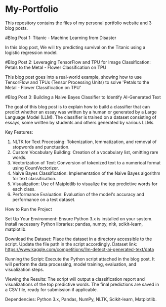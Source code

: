 # My-Portfolio
This repository contains the files of my personal portfolio website and 3 blog posts.

#Blog Post 1: Titanic - Machine Learning from Disaster

In this blog post, We will try predicting survival on the Titanic using a logistic regression model.

#Blog Post 2: Leveraging TensorFlow and TPU for Image Classification: Petals to the Metal - Flower Classification on TPU

This blog post goes into a real-world example, showing how to use TensorFlow and TPUs (Tensor Processing Units) to solve 'Petals to the Metal - Flower Classification on TPU'

#Blog Post 3: Building a Naive Bayes Classifier to Identify AI-Generated Text

The goal of this blog post is to explain how to build a classifier that can predict whether an essay was written by a human or generated by a Large Language Model (LLM). The classifier is trained on a dataset consisting of essays, some written by students and others generated by various LLMs.

Key Features:
1) NLTK for Text Processing: Tokenization, lemmatization, and removal of stopwords and punctuation.
2) Custom Vocabulary Building: Creation of a vocabulary list, omitting rare words.
3) Vectorization of Text: Conversion of tokenized text to a numerical format using CountVectorizer.
4) Naive Bayes Classification: Implementation of the Naive Bayes algorithm for text classification.
5) Visualization: Use of Matplotlib to visualize the top predictive words for each class.
6) Performance Evaluation: Evaluation of the model's accuracy and performance on a test dataset.

How to Run the Project

Set Up Your Environment:
Ensure Python 3.x is installed on your system.
Install necessary Python libraries: pandas, numpy, nltk, scikit-learn, matplotlib.

Download the Dataset:
Place the dataset in a directory accessible to the script. Update the file path in the script accordingly. Dataset link: https://www.kaggle.com/competitions/llm-detect-ai-generated-text/data

Running the Script:
Execute the Python script attached in the blog post. It will perform the data processing, model training, evaluation, and visualization steps.

Viewing the Results:
The script will output a classification report and visualizations of the top predictive words.
The final predictions are saved in a CSV file, ready for submission if applicable.

Dependencies:
Python 3.x,
Pandas,
NumPy,
NLTK,
Scikit-learn,
Matplotlib.
